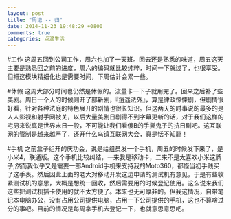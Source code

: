 ```yaml
---
layout: post
title: "周记 -- 归"
date: 2014-11-23 19:48:29 +0800
comments: true
categories: 点滴生活
---
```

#工作
这周五回到公司工作，周六也加了一天班。回去还是熟悉的味道，周五这天主要是熟悉回之前的进度，周六的编码就比较纯粹，时间一下就过了，也很享受。但把这模块精细化也是需要时间，下周估计会累一些。

#休假
这周大部分时间也仍然是休假的。流量卡一下子就用完了。回来之后补了些美剧。周日一个人的时候则开了部新剧，『逍遥法外』，算是律政惊悚剧，但剧情很好看，针对各种法庭的特色展开的剧情也很长知识。但这两天的时事说的最多的是人人影视和射手网被关，以后大量美剧日剧得不到字幕更新的话，对于我们这样的宅男来说真是世界末日一般，不可能让我们看傻B的手撕鬼子的抗日剧吧。这互联网的管制是越来越严了，还开什么乌镇互联网大会，真是恬不知耻！

#手机
之前盒子组开的庆功会，说是给组员发一个手机，周五的时候发下来了，是小米4，联通版。这个手机比较纠结，一来我是移动卡，二来不是太喜欢小米这牌子,然而我似乎又是需要一部Android手机来支持我的Moto360，都怪当初手贱买了这手表。然后因此上面的老大对移动开发这边申请的测试机有意见，于是有些收紧测试机的意思，大概是想统一回收，然后需要用的时候登记使用。这么说来我们这些把测试机插卡使用的就不太方便了。本来也无可厚非的。但我这情况，自带笔记本电脑办公，没有占用公司提供电脑，占用一下公司提供的手机，这也不算啥过分的事吧。目前的情况是每周拿手机去登记一下，也就意思意思吧。
